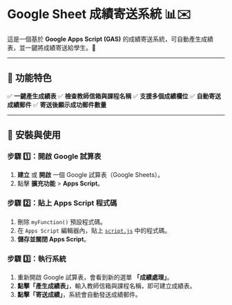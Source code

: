 # Google Sheet 成績寄送系統 📊✉️

這是一個基於 **Google Apps Script (GAS)** 的成績寄送系統，可自動產生成績表，並一鍵將成績寄送給學生。📩

---

## 🎯 功能特色
✅ **一鍵產生成績表**
✅ **檢查教師信箱與課程名稱**
✅ **支援多個成績欄位**
✅ **自動寄送成績郵件**
✅ **寄送後顯示成功郵件數量**

---

## 🚀 安裝與使用
### **步驟 1️⃣：開啟 Google 試算表**
1. **建立** 或 **開啟** 一個 Google 試算表（Google Sheets）。
2. 點擊 **擴充功能** > **Apps Script**。

### **步驟 2️⃣：貼上 Apps Script 程式碼**
1. 刪除 `myFunction()` 預設程式碼。
2. 在 `Apps Script` 編輯器內，貼上 [`script.js`](script.js) 中的程式碼。
3. **儲存並關閉 Apps Script**。

### **步驟 3️⃣：執行系統**
1. 重新開啟 Google 試算表，會看到新的選單 **「成績處理」**。
2. **點擊「產生成績表」**，輸入教師信箱與課程名稱，即可建立成績表。
3. **點擊「寄送成績」**，系統會自動發送成績郵件。
